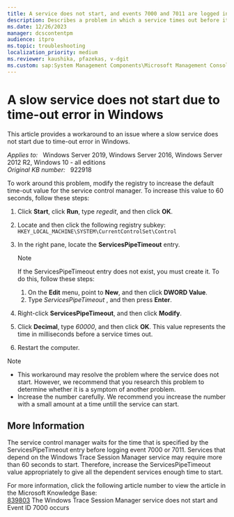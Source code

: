 ```yaml
---
title: A service does not start, and events 7000 and 7011 are logged in Windows Server
description: Describes a problem in which a service times out before it starts. Explains how to work around this problem by increasing the value of the ServicesPipeTimeout registry entry.
ms.date: 12/26/2023
manager: dcscontentpm
audience: itpro
ms.topic: troubleshooting
localization_priority: medium
ms.reviewer: kaushika, pfazekas, v-dgit
ms.custom: sap:System Management Components\Microsoft Management Console (MMC), csstroubleshoot
---
```

# A slow service does not start due to time-out error in Windows

This article provides a workaround to an issue where a slow service does not start due to time-out error in Windows.

_Applies to:_ &nbsp; Windows Server 2019, Windows Server 2016, Windows Server 2012 R2, Windows 10 - all editions  
_Original KB number:_ &nbsp; 922918

To work around this problem, modify the registry to increase the default time-out value for the service control manager. To increase this value to 60 seconds, follow these steps:

1. Click **Start**, click **Run**, type *regedit*, and then click **OK**.
2. Locate and then click the following registry subkey:  
`HKEY_LOCAL_MACHINE\SYSTEM\CurrentControlSet\Control`
3. In the right pane, locate the **ServicesPipeTimeout** entry.

    > [!Note]
    > If the ServicesPipeTimeout entry does not exist, you must create it. To do this, follow these steps:
    >
    > 1. On the **Edit** menu, point to **New**, and then click **DWORD Value**.
    > 2. Type *ServicesPipeTimeout* , and then press **Enter**.

4. Right-click **ServicesPipeTimeout**, and then click **Modify**.
5. Click **Decimal**, type *60000*, and then click **OK**. This value represents the time in milliseconds before a service times out.
6. Restart the computer.

> [!Note]
>
> - This workaround may resolve the problem where the service does not start. However, we recommend that you research this problem to determine whether it is a symptom of another problem.
> - Increase the number carefully. We recommend you increase the number with a small amount at a time untill the service can start.

## More Information

The service control manager waits for the time that is specified by the ServicesPipeTimeout entry before logging event 7000 or 7011. Services that depend on the Windows Trace Session Manager service may require more than 60 seconds to start. Therefore, increase the ServicesPipeTimeout value appropriately to give all the dependent services enough time to start.

For more information, click the following article number to view the article in the Microsoft Knowledge Base:  
[839803](https://support.microsoft.com/help/839803) The Windows Trace Session Manager service does not start and Event ID 7000 occurs
